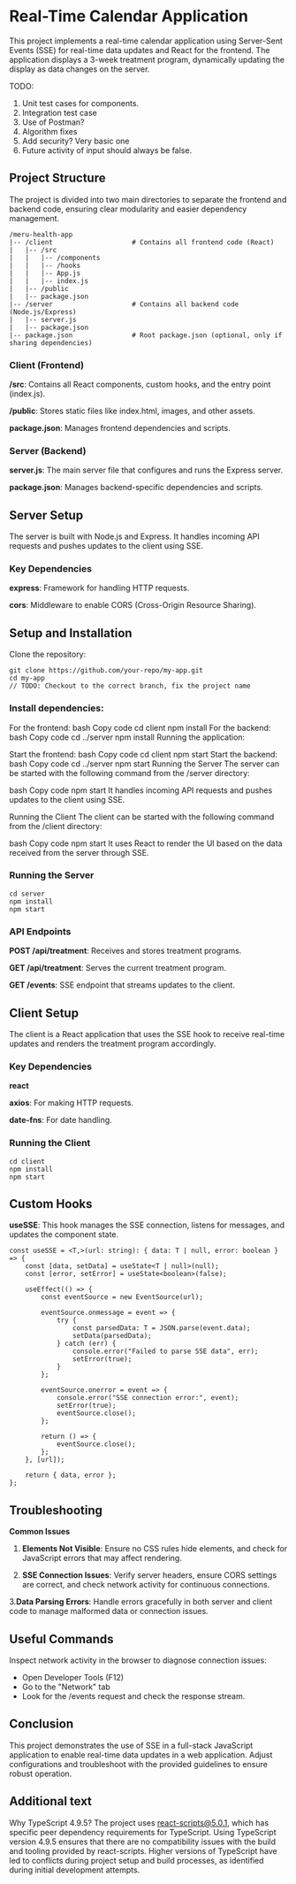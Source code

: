 # Real-Time Calendar Application
This project implements a real-time calendar application using Server-Sent Events (SSE) for real-time data updates and React for the frontend. The application displays a 3-week treatment program, dynamically updating the display as data changes on the server.

TODO:
1. Unit test cases for components.
2. Integration test case
3. Use of Postman?
4. Algorithm fixes
5. Add security? Very basic one
6. Future activity of input should always be false.

## Project Structure
The project is divided into two main directories to separate the frontend and backend code, ensuring clear modularity and easier dependency management.

```
/meru-health-app
|-- /client                    # Contains all frontend code (React)
|   |-- /src
|   |   |-- /components
|   |   |-- /hooks
|   |   |-- App.js
|   |   |-- index.js
|   |-- /public
|   |-- package.json
|-- /server                    # Contains all backend code (Node.js/Express)
|   |-- server.js
|   |-- package.json
|-- package.json               # Root package.json (optional, only if sharing dependencies)
```

### Client (Frontend)
**/src**: Contains all React components, custom hooks, and the entry point (index.js).

**/public**: Stores static files like index.html, images, and other assets.

**package.json**: Manages frontend dependencies and scripts.

### Server (Backend)
**server.js**: The main server file that configures and runs the Express server.

**package.json**: Manages backend-specific dependencies and scripts.

## Server Setup
The server is built with Node.js and Express. It handles incoming API requests and pushes updates to the client using SSE.

### Key Dependencies
**express**: Framework for handling HTTP requests.

**cors**: Middleware to enable CORS (Cross-Origin Resource Sharing).

## Setup and Installation
Clone the repository:

```
git clone https://github.com/your-repo/my-app.git
cd my-app
// TODO: Checkout to the correct branch, fix the project name
```

### Install dependencies:

For the frontend:
bash
Copy code
cd client
npm install
For the backend:
bash
Copy code
cd ../server
npm install
Running the application:

Start the frontend:
bash
Copy code
cd client
npm start
Start the backend:
bash
Copy code
cd ../server
npm start
Running the Server
The server can be started with the following command from the /server directory:

bash
Copy code
npm start
It handles incoming API requests and pushes updates to the client using SSE.

Running the Client
The client can be started with the following command from the /client directory:

bash
Copy code
npm start
It uses React to render the UI based on the data received from the server through SSE.

### Running the Server
```
cd server
npm install
npm start
```

### API Endpoints
**POST /api/treatment**: Receives and stores treatment programs.

**GET /api/treatment**: Serves the current treatment program.

**GET /events**: SSE endpoint that streams updates to the client.

## Client Setup
The client is a React application that uses the SSE hook to receive real-time updates and renders the treatment program accordingly.

### Key Dependencies
**react**

**axios**: For making HTTP requests.

**date-fns**: For date handling.

### Running the Client
```
cd client
npm install
npm start
```
## Custom Hooks
**useSSE**: This hook manages the SSE connection, listens for messages, and updates the component state.

```
const useSSE = <T,>(url: string): { data: T | null, error: boolean } => {
    const [data, setData] = useState<T | null>(null);
    const [error, setError] = useState<boolean>(false);

    useEffect(() => {
        const eventSource = new EventSource(url);

        eventSource.onmessage = event => {
            try {
                const parsedData: T = JSON.parse(event.data);
                setData(parsedData);
            } catch (err) {
                console.error("Failed to parse SSE data", err);
                setError(true);
            }
        };

        eventSource.onerror = event => {
            console.error("SSE connection error:", event);
            setError(true);
            eventSource.close();
        };

        return () => {
            eventSource.close();
        };
    }, [url]);

    return { data, error };
};
```

## Troubleshooting
**Common Issues**

1. **Elements Not Visible**: Ensure no CSS rules hide elements, and check for JavaScript errors that may affect rendering.

2. **SSE Connection Issues**: Verify server headers, ensure CORS settings are correct, and check network activity for continuous connections.

3.**Data Parsing Errors**: Handle errors gracefully in both server and client code to manage malformed data or connection issues.

## Useful Commands
Inspect network activity in the browser to diagnose connection issues:

* Open Developer Tools (F12)
* Go to the "Network" tab
* Look for the /events request and check the response stream.


## Conclusion
This project demonstrates the use of SSE in a full-stack JavaScript application to enable real-time data updates in a web application. Adjust configurations and troubleshoot with the provided guidelines to ensure robust operation.

## Additional text

Why TypeScript 4.9.5?
The project uses react-scripts@5.0.1, which has specific peer dependency requirements for TypeScript. Using TypeScript version 4.9.5 ensures that there are no compatibility issues with the build and tooling provided by react-scripts. Higher versions of TypeScript have led to conflicts during project setup and build processes, as identified during initial development attempts.